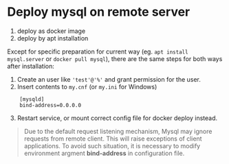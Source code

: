 # Deploy mysql on remote server

1. deploy as docker image
2. deploy by apt installation

Except for specific preparation for current way (eg. `apt install mysql.server` or `docker pull mysql`),
there are the same steps for both ways after installation:

1. Create an user like `'test'@'%'` and grant permission for the user.
2. Insert contents to `my.cnf` (or `my.ini` for Windows)

```
	[mysqld]
 	bind-address=0.0.0.0
```

3. Restart service, or mount correct config file for docker deploy instead.

> Due to the default request listening mechanism, Mysql may ignore requests from remote client. This will raise exceptions of client applications. To avoid such situation, it is necessary to modify environment argment **bind-address** in configuration file.

